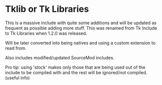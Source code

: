 # Tklib or Tk Libraries
This is a massive include with quite some additions and will be updated as frequent as possible adding more stuff.
This was renamed from Tk Include to Tk Libraries when 1.2.0 was released.

Will be later converted into being natives and using a custom extension to read from.

Also includes modified/updated SourceMod includes.

Pro tip: using 'stock' makes only those that are being used out of the include to be compiled with and the rest will be ignored/not compiled. (useful info)
